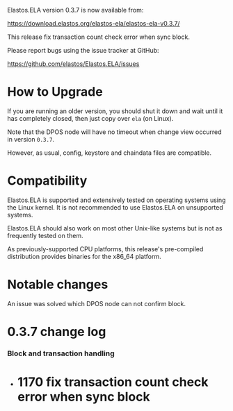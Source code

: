 Elastos.ELA version 0.3.7 is now available from:

  <https://download.elastos.org/elastos-ela/elastos-ela-v0.3.7/>

This release fix transaction count check error when sync block.

Please report bugs using the issue tracker at GitHub:

  <https://github.com/elastos/Elastos.ELA/issues>

How to Upgrade
==============

If you are running an older version, you should shut it down and wait until
 it has completely closed, then just copy over `ela` (on Linux).

Note that the DPOS node will have no timeout when change view occurred
in version `0.3.7`.

However, as usual, config, keystore and chaindata files are compatible.

Compatibility
==============

Elastos.ELA is supported and extensively tested on operating systems
using the Linux kernel. It is not recommended to use Elastos.ELA on
unsupported systems.

Elastos.ELA should also work on most other Unix-like systems but is not
as frequently tested on them.

As previously-supported CPU platforms, this release's pre-compiled
distribution provides binaries for the x86_64 platform.

Notable changes
===============

An issue was solved which DPOS node can not confirm block.

0.3.7 change log
=================

### Block and transaction handling

- # 1170 fix transaction count check error when sync block
